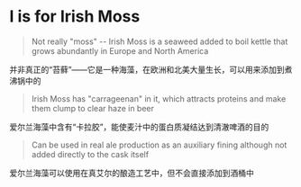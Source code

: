 # I is for Irish Moss

> Not really "moss" -- Irish Moss is a seaweed added to boil kettle that grows abundantly in Europe and North America

并非真正的“苔藓”——它是一种海藻，在欧洲和北美大量生长，可以用来添加到煮沸锅中的

> Irish Moss has "carrageenan" in it, which attracts proteins and make them clump to clear haze in beer

爱尔兰海藻中含有“卡拉胶”，能使麦汁中的蛋白质凝结达到清澈啤酒的目的

> Can be used in real ale production as an auxiliary fining although not added directly to the cask itself

爱尔兰海藻可以使用在真艾尔的酿造工艺中，但不会直接添加到酒桶中

